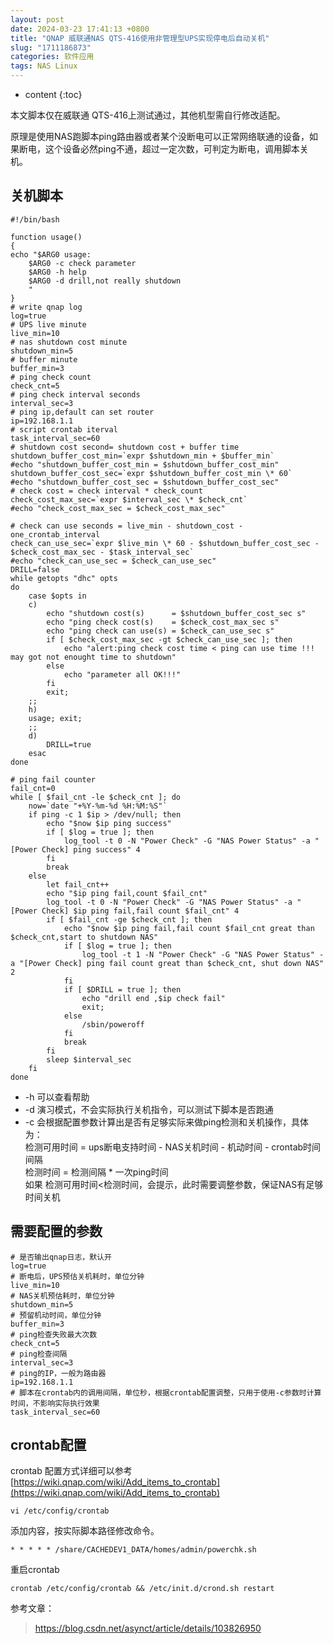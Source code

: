 ```yaml
---
layout: post
date: 2024-03-23 17:41:13 +0800
title: "QNAP 威联通NAS QTS-416使用非管理型UPS实现停电后自动关机"
slug: "1711186873"
categories: 软件应用
tags: NAS Linux
---
```

* content
{:toc}

本文脚本仅在威联通 QTS-416上测试通过，其他机型需自行修改适配。
<!--more-->
原理是使用NAS跑脚本ping路由器或者某个没断电可以正常网络联通的设备，如果断电，这个设备必然ping不通，超过一定次数，可判定为断电，调用脚本关机。

## 关机脚本

```Shell
#!/bin/bash

function usage()
{
echo "$ARG0 usage:
    $ARG0 -c check parameter
    $ARG0 -h help
    $ARG0 -d drill,not really shutdown
    "
}
# write qnap log
log=true
# UPS live minute
live_min=10
# nas shutdown cost minute
shutdown_min=5
# buffer minute
buffer_min=3
# ping check count
check_cnt=5
# ping check interval seconds
interval_sec=3
# ping ip,default can set router
ip=192.168.1.1
# script crontab iterval
task_interval_sec=60
# shutdown cost second= shutdown cost + buffer time
shutdown_buffer_cost_min=`expr $shutdown_min + $buffer_min`
#echo "shutdown_buffer_cost_min = $shutdown_buffer_cost_min"
shutdown_buffer_cost_sec=`expr $shutdown_buffer_cost_min \* 60`
#echo "shutdown_buffer_cost_sec = $shutdown_buffer_cost_sec"
# check cost = check interval * check_count
check_cost_max_sec=`expr $interval_sec \* $check_cnt`
#echo "check_cost_max_sec = $check_cost_max_sec"

# check can use seconds = live_min - shutdown_cost - one_crontab_interval
check_can_use_sec=`expr $live_min \* 60 - $shutdown_buffer_cost_sec - $check_cost_max_sec - $task_interval_sec`
#echo "check_can_use_sec = $check_can_use_sec"
DRILL=false
while getopts "dhc" opts
do
    case $opts in
    c)
        echo "shutdown cost(s)      = $shutdown_buffer_cost_sec s"
        echo "ping check cost(s)    = $check_cost_max_sec s"
        echo "ping check can use(s) = $check_can_use_sec s"
        if [ $check_cost_max_sec -gt $check_can_use_sec ]; then
            echo "alert:ping check cost time < ping can use time !!! may got not enought time to shutdown"
        else
            echo "parameter all OK!!!"
        fi
        exit;
    ;;
    h)
    usage; exit;
    ;;
    d)
        DRILL=true
    esac
done

# ping fail counter
fail_cnt=0
while [ $fail_cnt -le $check_cnt ]; do
    now=`date "+%Y-%m-%d %H:%M:%S"`
    if ping -c 1 $ip > /dev/null; then
        echo "$now $ip ping success"
        if [ $log = true ]; then
            log_tool -t 0 -N "Power Check" -G "NAS Power Status" -a "[Power Check] ping success" 4
        fi
        break
    else
        let fail_cnt++
        echo "$ip ping fail,count $fail_cnt"
        log_tool -t 0 -N "Power Check" -G "NAS Power Status" -a "[Power Check] $ip ping fail,fail count $fail_cnt" 4
        if [ $fail_cnt -ge $check_cnt ]; then
            echo "$now $ip ping fail,fail count $fail_cnt great than $check_cnt,start to shutdown NAS"
            if [ $log = true ]; then
                log_tool -t 1 -N "Power Check" -G "NAS Power Status" -a "[Power Check] ping fail count great than $check_cnt, shut down NAS" 2
            fi
            if [ $DRILL = true ]; then
                echo "drill end ,$ip check fail"
                exit;
            else
                /sbin/poweroff
            fi
            break
        fi
        sleep $interval_sec
    fi
done
```

* -h 可以查看帮助
* -d 演习模式，不会实际执行关机指令，可以测试下脚本是否跑通
* -c 会根据配置参数计算出是否有足够实际来做ping检测和关机操作，具体为：  
检测可用时间 = ups断电支持时间 - NAS关机时间 - 机动时间 - crontab时间间隔  
检测时间 = 检测间隔 * 一次ping时间  
如果 检测可用时间<检测时间，会提示，此时需要调整参数，保证NAS有足够时间关机  

## 需要配置的参数
```Shell
# 是否输出qnap日志，默认开
log=true
# 断电后，UPS预估关机耗时，单位分钟
live_min=10
# NAS关机预估耗时，单位分钟
shutdown_min=5
# 预留机动时间，单位分钟
buffer_min=3
# ping检查失败最大次数
check_cnt=5
# ping检查间隔
interval_sec=3
# ping的IP，一般为路由器
ip=192.168.1.1
# 脚本在crontab内的调用间隔，单位秒，根据crontab配置调整，只用于使用-c参数时计算时间，不影响实际执行效果
task_interval_sec=60
```

## crontab配置
crontab 配置方式详细可以参考[https://wiki.qnap.com/wiki/Add_items_to_crontab](https://wiki.qnap.com/wiki/Add_items_to_crontab)
```Shell
vi /etc/config/crontab
```
添加内容，按实际脚本路径修改命令。
```Shell
* * * * * /share/CACHEDEV1_DATA/homes/admin/powerchk.sh
```
重启crontab
```Shell
crontab /etc/config/crontab && /etc/init.d/crond.sh restart
```

参考文章：
> https://blog.csdn.net/asynct/article/details/103826950
